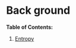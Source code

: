 # Back ground
**Table of Contents:**

1. [Entropy](https://github.com/trungmanhhuynh/back_ground/wiki/Entropy:-a-beautiful-formula)




